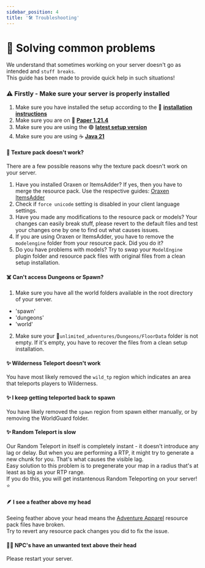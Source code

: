 ```yaml
---
sidebar_position: 4
title: '🛠️ Troubleshooting'
---
```




# 🔧 Solving common problems

We understand that sometimes working on your server doesn't go as intended and `stuff breaks`.\
This guide has been made to provide quick help in such situations!


### ⚠️ Firstly - Make sure your server is properly installed

1. Make sure you have installed the setup according to the 📗 [**installation instructions**](https://docs.endernerds.com/installation)
2. Make sure you are on 📄 [**Paper 1.21.4**](https://api.papermc.io/v2/projects/paper/versions/1.21.4/builds/227/downloads/paper-1.21.4-227.jar)
3. Make sure you are using the 🟢 [**latest setup version**](https://builtbybit.com/resources/unlimited-adventures-survival-setup.27917/updates)
4. Make sure you are using ☕ [**Java 21**](https://www.oracle.com/pl/java/technologies/downloads/#java21)


#### 🎨 Texture pack doesn't work?

There are a few possible reasons why the texture pack doesn't work on your server.

1. Have you installed Oraxen or ItemsAdder? If yes, then you have to merge the resource pack. Use the respective guides: [Oraxen](oraxen) [ItemsAdder](itemsadder)
2. Check if `force unicode` setting is disabled in your client language settings.
3. Have you made any modifications to the resource pack or models? Your changes can easily break stuff, please revert to the default files and test your changes one by one to find out what causes issues.
4. If you are using Oraxen or ItemsAdder, you have to remove the `modelengine` folder from your resource pack. Did you do it?
5. Do you have problems with models? Try to swap your `ModelEngine` plugin folder and resource pack files with original files from a clean setup installation.

#### ☠️ Can't access Dungeons or Spawn?

1. Make sure you have all the world folders available in the root directory of your server.
- 'spawn'
- 'dungeons'
- 'world'

2. Make sure your 📁`unlimited_adventures/Dungeons/FloorData` folder is not empty. If it's empty, you have to recover the files from a clean setup installation.

#### ✨ Wilderness Teleport doesn't work

You have most likely removed the `wild_tp` region which indicates an area that teleports players to Wilderness.

#### ✨ I keep getting teleported back to spawn

You have likely removed the `spawn` region from spawn either manually, or by removing the WorldGuard folder.

#### ✨ Random Teleport is slow

Our Random Teleport in itself is completely instant - it doesn't introduce any lag or delay.
But when you are performing a RTP, it might try to generate a new chunk for you. That's what causes the visible lag.\
Easy solution to this problem is to pregenerate your map in a radius that's at least as big as your RTP range.\
If you do this, you will get instantenous Random Teleporting on your server! ⭐

#### 🪶 I see a feather above my head

Seeing feather above your head means the [Adventure Apparel](adventure_apparel) resource pack files have broken.\
Try to revert any resource pack changes you did to fix the issue.

#### 🧔🏽 NPC's have an unwanted text above their head

Please restart your server.